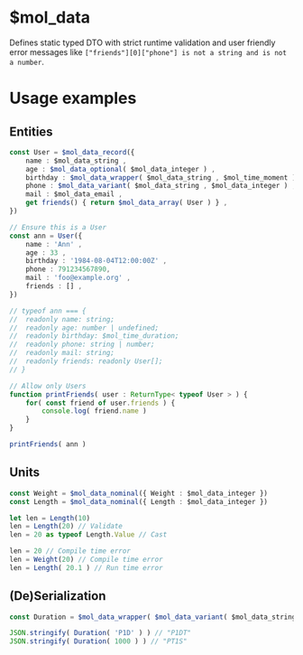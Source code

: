 # $mol_data

Defines static typed DTO with strict runtime validation and user friendly error messages like `["friends"][0]["phone"] is not a string and is not a number`.

# Usage examples

## Entities

```typescript
const User = $mol_data_record({
	name : $mol_data_string ,
	age : $mol_data_optional( $mol_data_integer ) ,
	birthday : $mol_data_wrapper( $mol_data_string , $mol_time_moment ) ,
	phone : $mol_data_variant( $mol_data_string , $mol_data_integer ) ,
	mail : $mol_data_email ,
	get friends() { return $mol_data_array( User ) } ,
})

// Ensure this is a User
const ann = User({
	name : 'Ann' ,
	age : 33 ,
	birthday : '1984-08-04T12:00:00Z' ,
	phone : 791234567890,
	mail : 'foo@example.org' ,
	friends : [] ,
})

// typeof ann === {
// 	readonly name: string;
// 	readonly age: number | undefined;
// 	readonly birthday: $mol_time_duration;
// 	readonly phone: string | number;
// 	readonly mail: string;
// 	readonly friends: readonly User[];
// }

// Allow only Users
function printFriends( user : ReturnType< typeof User > ) {
	for( const friend of user.friends ) {
		console.log( friend.name )
	}
}

printFriends( ann )
```

## Units

```typescript
const Weight = $mol_data_nominal({ Weight : $mol_data_integer })
const Length = $mol_data_nominal({ Length : $mol_data_integer })

let len = Length(10)
len = Length(20) // Validate
len = 20 as typeof Length.Value // Cast

len = 20 // Compile time error
len = Weight(20) // Compile time error
len = Length( 20.1 ) // Run time error
```

## (De)Serialization

```typescript
const Duration = $mol_data_wrapper( $mol_data_variant( $mol_data_string , $mol_data_integer ) , $mol_time_duration )

JSON.stringify( Duration( 'P1D' ) ) // "P1DT"
JSON.stringify( Duration( 1000 ) ) // "PT1S"
```
